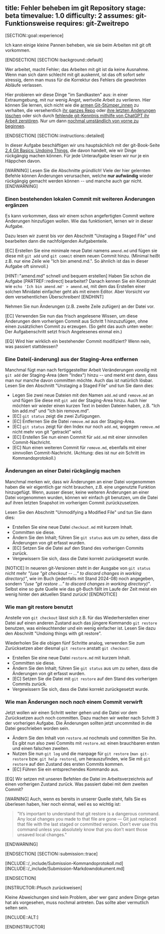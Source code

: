 title: Fehler beheben im git Repository
stage: beta
timevalue: 1.0
difficulty: 2
assumes: git-Funktionsweise
requires: git-Zweitrepo
---

[SECTION::goal::experience]

Ich kann einige kleine Pannen beheben, wie sie beim Arbeiten mit git oft vorkommen.

[ENDSECTION]
[SECTION::background::default]

Wer arbeitet, macht Fehler; das Arbeiten mit git ist da keine Ausnahme.
Wenn man sich dann schlecht mit git auskennt, ist das oft sofort sehr stressig,
denn man muss für die Korrektur des Fehlers die gewohnten Abläufe verlassen.

Hier probieren wir diese Dinge "im Sandkasten" aus: in einer Extraumgebung, 
mit nur wenig Angst, wertvolle Arbeit zu verlieren.
Hier können Sie lernen, sich nicht wie die 
[armen Git-Stümper_innen](https://stackoverflow.com/questions/40503417/how-can-i-add-a-file-to-the-last-commit-in-git)
zu verhalten, die versehentlich [ihr ganzes Repo](https://stackoverflow.com/questions/66394191/accidentally-deleted-overwrote-local-files-in-git-repo)
oder [ihre letzten Änderungen löschen](https://stackoverflow.com/questions/5788037/recover-from-losing-uncommitted-changes-by-git-reset-hard) 
oder sich durch [fehlende git-Kenntnis mithilfe von ChatGPT ihr Arbeit zerstören](https://stackoverflow.com/questions/75908629/i-mistakenly-deleted-most-of-my-files-with-git-is-there-a-way-to-recover). 
Nur um dann [nochmal umständlich von vorne zu beginnen](https://www.reddit.com/r/git/comments/17kte2s/newbie_screwed_up_and_i_need_to_start_over/).

[ENDSECTION]
[SECTION::instructions::detailed]

In dieser Aufgabe beschäftigen wir uns hauptsächlich mit der git-Book-Seite 
[2.4 Git Basics: Undoing Things](https://git-scm.com/book/en/v2/Git-Basics-Undoing-Things),
die davon handelt, wie wir Dinge rückgängig machen können.
Für jede Unteraufgabe lesen wir nur je ein Häppchen davon.

[WARNING]
Lesen Sie die Abschnitte _gründlich_! Viele der hier gelernten Befehle können Änderungen 
verursachen, welche **nur aufwändig** wieder rückgängig gemacht werden können -- und
manche auch gar nicht.
[ENDWARNING]


### Einen bestehenden lokalen Commit mit weiteren Änderungen ergänzen

Es kann vorkommen, dass wir einem schon angefertigten Commit weitere Änderungen hinzufügen 
wollen. Wie das funktioniert, lernen wir in dieser Aufgabe.

Dazu lesen wir zuerst 
bis _vor_ den Abschnitt "Unstaging a Staged File" 
und bearbeiten dann die nachfolgenden Aufgabenteile.

[EC] Erstellen Sie eine minimale neue Datei namens `amend.md` und fügen sie diese mit `git add` und 
`git commit` einem neuen Commit hinzu.
(Minimal heißt z.B. nur eine Zeile wie "Ich bin amend.md.". 
So ähnlich ist das in dieser Aufgabe oft sinnvoll.)

[HINT::"amend.md" schnell und bequem erstellen]
Haben Sie schon die Aufgabe [PARTREF::redirect] bearbeitet?
Danach kennen Sie ein Konstrukt wie `echo 'Ich bin amend.md' > amend.md`,
mit dem das Erstellen einer solchen Minidatei einfacher geht als mit einem Editor.
Aber Vorsicht vor dem versehentlichen Überschreiben!
[ENDHINT]

Nehmen Sie nun Änderungen (z.B. zweite Zeile zufügen) an der Datei vor.

[EC] Verwenden Sie nun das frisch angelesene Wissen, um diese Änderungen dem vorherigen Commit aus 
Schritt 1 hinzuzufügen, ohne einen zusätzlichen Commit zu erzeugen.
(So geht das auch unten weiter: Der Aufgabenschritt setzt frisch Angelesenes einmal ein.)

[EQ] Wird hier wirklich ein bestehender Commit modifiziert? Wenn nein, was passiert stattdessen? 


### Eine Datei(-änderung) aus der Staging-Area entfernen

Manchmal fügt man nach fertiggestellter Arbeit Veränderungen _voreilig_ mit `git add` 
der Staging-Area (dem "Index") hinzu -- und merkt erst dann, dass man nur manche davon committen möchte. 
Auch das ist natürlich lösbar.
Lesen Sie den Abschnitt "Unstaging a Staged File" und tun Sie dann dies:

- Legen Sie zwei neue Dateien mit den Namen `add.md` und `remove.md` an und fügen Sie diese mit 
  `git add` der Staging-Area hinzu. Auch hier möchten wir wieder einen kurzen Text in beiden 
  Dateien haben, z.B. "Ich bin add.md" und "Ich bin remove.md".
- [EC] `git status` zeigt die zwei Zufügungen.
- [EC] Entfernen Sie die Datei `remove.md` aus der Staging-Area.
- [EC] `git status` zeigt für den Index nur noch `add.md`, wogegen `remove.md` nicht mehr von 
  git "getrackt" wird.
- [EC] Erstellen Sie nun einen Commit für `add.md` mit einer sinnvollen Commit-Nachricht. 
- [EC] Nun einen weiteren Commit für `remove.md`, ebenfalls mit einer sinnvollen Commit-Nachricht.
  (Achtung: dies ist nur _ein_ Schritt im Kommandoprotokoll.)


### Änderungen an einer Datei rückgängig machen

Manchmal merken wir, dass wir Änderungen an einer Datei vorgenommen haben die wir eigentlich gar 
nicht brauchen, z.B. eine ungenutzte Funktion hinzugefügt. Wenn, ausser dieser, keine weiteren
Änderungen an einer Datei vorgenommen wurden, können wir einfach git benutzen, um die Datei auf 
ihren letzten Snapshot im vorherigen Commit zurückzusetzen.

Lesen Sie den Abschnitt "Unmodifying a Modified File" und tun Sie dann dies:

- Erstellen Sie eine neue Datei `checkout.md` mit kurzem Inhalt. 
- Committen sie diese.
- Ändern Sie den Inhalt; führen Sie `git status` aus um zu sehen, dass die Änderungen von git erfasst wurden.
- [EC] Setzen Sie die Datei auf den Stand des vorherigen Commits zurück.
- Vergewissern Sie sich, dass die Datei korrekt zurückgesetzt wurde.

[NOTICE]
In neueren git-Versionen steht in der Ausgabe von `git status` nicht mehr 
_"(use "git checkout -- <file>..." to discard changes in working directory)"_, 
wie im Buch (jedenfalls mit Stand 2024-08) noch angegeben, sondern 
_"(use "git restore <file>..." to discard changes in working directory)"_.  
Selbst eine so gute Quelle wie das git-Buch fällt im Laufe der Zeit meist ein wenig hinter 
den aktuellen Stand zurück!
[ENDNOTICE]


### Wie man git restore benutzt

Anstelle von `git checkout` lässt sich z.B. für das Wiederherstellen einer Datei auf einen anderen 
Zustand auch das jüngere Kommando `git restore` benutzen, was einleuchtender und ein wenig einfacher ist. 
Lesen Sie dazu den Abschnitt "Undoing things with git restore".

Wiederholen Sie die obigen fünf Schritte analog, verwenden Sie zum Zurücksetzen aber diesmal
`git restore` anstatt `git checkout`:

- Erstellen Sie eine neue Datei `restore.md` mit kurzem Inhalt. 
- Committen sie diese.
- Ändern Sie den Inhalt; führen Sie `git status` aus um zu sehen, dass die Änderungen von git erfasst wurden.
- [EC] Setzen Sie die Datei mit `git restore` auf den Stand des vorherigen Commits zurück.
- Vergewissern Sie sich, dass die Datei korrekt zurückgesetzt wurde.


### Wie man Änderungen noch _nach_ einem Commit verwirft

Jetzt wollen wir einen Schritt weiter gehen und die Datei vor dem Zurücksetzen auch noch committen.
Dazu machen wir weiter nach Schritt 3 der vorherigen Aufgabe. Die Änderungen sollten jetzt 
uncommited in die Datei geschrieben worden sein.

- Ändern Sie den Inhalt von `restore.md` nochmals und committen Sie ihn.
  Es gibt nun also zwei Commits mit `restore.md`: einen brauchbaren ersten und einen falschen zweiten.
- Nutzen Sie nun `git log` und die manpage für `git restore` (`man git-restore` bzw. `git help restore`),
  um herauszufinden, wie Sie mit `git restore` auf den Zustand des ersten Commits kommen.
- [EC] Führen Sie ein entsprechendes Kommando aus.

[EQ] Wir setzen mit unseren Befehlen die Datei im Arbeitsverzeichnis auf einen vorherigen Zustand zurück.
Was passiert dabei mit dem zweiten Commit?

[WARNING]
Auch, wenn es bereits in unserer Quelle steht, falls Sie es überlesen haben, hier noch einmal, 
weil es so wichtig ist:

> "It’s important to understand that git restore <file> is a dangerous command. Any local changes 
> you made to that file are gone — Git just replaced that file with the last staged or committed 
> version. Don’t ever use this command unless you absolutely know that you don’t want those 
> unsaved local changes."

[ENDWARNING]

[ENDSECTION]
[SECTION::submission::trace]

[INCLUDE::/_include/Submission-Kommandoprotokoll.md]
[INCLUDE::/_include/Submission-Markdowndokument.md]

[ENDSECTION]

[INSTRUCTOR::Pfusch zurückweisen]

Kleine Abweichungen sind kein Problem, aber wer ganz andere Dinge getan hat als vorgesehen,
muss nochmal antreten. Das sollte aber vermutlich selten sein.

[INCLUDE::ALT:]

[ENDINSTRUCTOR]
